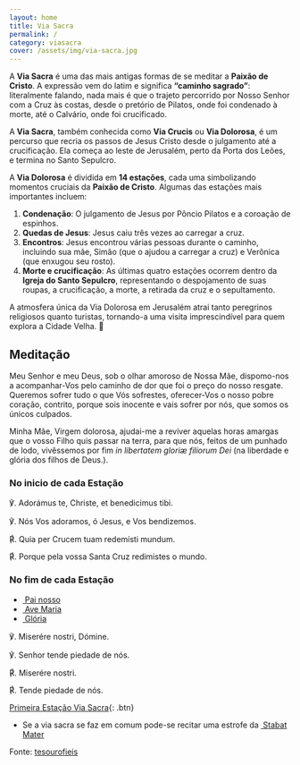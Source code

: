 ```yaml
---
layout: home
title: Via Sacra
permalink: /
category: viasacra
cover: /assets/img/via-sacra.jpg
---
```


A **Via Sacra** é uma das mais antigas formas de se meditar a **Paixão de Cristo**. A expressão vem do latim e significa **“caminho sagrado”**: literalmente falando, nada mais é que o trajeto percorrido por Nosso Senhor com a Cruz às costas, desde o pretório de Pilatos, onde foi condenado à morte, até o Calvário, onde foi crucificado.

A **Via Sacra**, também conhecida como **Via Crucis** ou **Via Dolorosa**, é um percurso que recria os passos de Jesus Cristo desde o julgamento até a crucificação. Ela começa ao leste de Jerusalém, perto da Porta dos Leões, e termina no Santo Sepulcro.

A **Via Dolorosa** é dividida em **14 estações**, cada uma simbolizando momentos cruciais da **Paixão de Cristo**. Algumas das estações mais importantes incluem:

1. **Condenação**: O julgamento de Jesus por Pôncio Pilatos e a coroação de espinhos.
2. **Quedas de Jesus**: Jesus caiu três vezes ao carregar a cruz.
3. **Encontros**: Jesus encontrou várias pessoas durante o caminho, incluindo sua mãe, Simão (que o ajudou a carregar a cruz) e Verônica (que enxugou seu rosto).
4. **Morte e crucificação**: As últimas quatro estações ocorrem dentro da **Igreja do Santo Sepulcro**, representando o despojamento de suas roupas, a crucificação, a morte, a retirada da cruz e o sepultamento.

A atmosfera única da Via Dolorosa em Jerusalém atrai tanto peregrinos religiosos quanto turistas, tornando-a uma visita imprescindível para quem explora a Cidade Velha. 🙏


## Meditação

Meu Senhor e meu Deus, sob o olhar amoroso de Nossa Mãe, dispomo-nos a acompanhar-Vos pelo caminho de dor que foi o preço do nosso resgate. Queremos sofrer tudo o que Vós sofrestes, oferecer-Vos o nosso pobre coração, contrito, porque sois inocente e vais sofrer por nós, que somos os únicos culpados.

Minha Mãe, Virgem dolorosa, ajudai-me a reviver aquelas horas amargas que o vosso Filho quis passar na terra, para que nós, feitos de um punhado de lodo, vivêssemos por fim <em>in libertatem gloriæ filiorum Dei</em> (na liberdade e glória dos filhos de Deus.).

### No inicio de cada Estação

<div class="side-by-side not-content">
<p>
<span class="text-green-500">℣.</span> Adorámus te, Christe, et benedicimus tibi.
</p>
<p>
<span class="text-green-500">℣.</span> Nós Vos adoramos, ó Jesus, e Vos bendizemos.
</p>
<p>
<span class="text-red-500">℟. </span>Quia per Crucem tuam redemísti mundum.
</p>
<p>
<span class="text-red-500">℟. </span>Porque pela vossa Santa Cruz redimistes o mundo.
</p>
</div>

### No fim de cada Estação

<aside>
  <ul>
    <li><a href="/pages/oracoes/#pai-nosso">&nbsp;Pai nosso</a></li>
    <li><a href="/pages/oracoes/#ave-maria">&nbsp;Ave Maria</a></li>
    <li><a href="/pages/oracoes/#glória">&nbsp;Glória</a></li>
  </ul>  
</aside>

<div class="side-by-side not-content">

<p>
<span class="text-green-500">℣.</span> Miserére nostri, Dómine.
</p>
<p>
<span class="text-green-500">℣.</span> Senhor tende piedade de nós.
</p>
<p>
<span class="text-red-500">℟. </span>Miserére nostri.
</p>
<p>
<span class="text-red-500">℟. </span>Tende piedade de nós.
</p>
</div>

[Primeira Estação Via Sacra](/viasacra/0033-04-03-01a-estacao.html){: .btn}

<aside>
  <ul>
    <li>Se a via sacra se faz em comum pode-se recitar uma estrofe da <a href="https://tesourofieis.com/missal/santos/09-15/#sequ%C3%AAncia">&nbsp;Stabat Mater</a></li> 
  </ul>
</aside>




Fonte: [tesourofieis](https://tesourofieis.com/devocionario/viasacra/)
